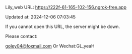 Lily_web URL: https://222f-61-165-102-156.ngrok-free.app

Updated at: 2024-12-06 07:03:45

If you cannot open this URL, the server might be down.

Please contact: 

goley04@foxmail.com Or Wechat:GL_yeaH